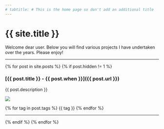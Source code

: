 ```yaml
---
# tabtitle: # This is the home page so don't add an additional title
---
```


# {{ site.title }}

Welcome dear user. Below you will find various projects I have undertaken over the years. Please enjoy!

---

{% for post in site.posts %}
{% if post.hidden != 1 %}

### [{{ post.title }} - {{ post.when }}]({{ post.url }})

{{ post.description }}

<img src="{{ post.image_url }}"/>

<p class="tags">
{% for tag in post.tags %}
    <span>{{ tag }}</span>
{% endfor %}
</p>

---

{% endif %}
{% endfor %}
